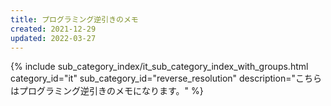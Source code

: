 ```yaml
---
title: プログラミング逆引きのメモ
created: 2021-12-29
updated: 2022-03-27
---
```

{% include sub_category_index/it_sub_category_index_with_groups.html
    category_id="it"
    sub_category_id="reverse_resolution"
    description="こちらはプログラミング逆引きのメモになります。" %}

